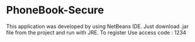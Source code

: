 # PhoneBook-Secure
This application was developed by using NetBeans IDE. Just download .jar file from the project and run with JRE. To register Use access code : 1234
